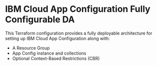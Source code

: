 # IBM Cloud App Configuration Fully Configurable DA

This Terraform configuration provides a fully deployable architecture for setting up IBM Cloud App Configuration along with:

- A Resource Group
- App Config instance and collections
- Optional Context-Based Restrictions (CBR)
